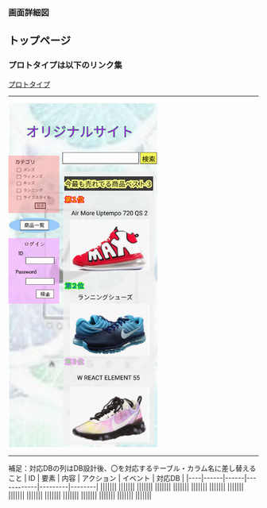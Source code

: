 ### 画面詳細図
## トップページ
### プロトタイプは以下のリンク集
[プロトタイプ](https://www.figma.com/file/5TNn5hMKarPFLmWIexSNYm/Untitled?node-id=23%3A0)
*****
<img src="../img/home.png" width="300px">

*****
補足：対応DBの列はDB設計後、〇を対応するテーブル・カラム名に差し替えること
| ID | 要素 | 内容 | アクション | イベント | 対応DB |
|----|------|------|------------|---------|--------|
|||||||
|||||||
|||||||
|||||||
|||||||
|||||||
|||||||
|||||||
|||||||
|||||||
|||||||
|||||||
|||||||
|||||||
|||||||
|||||||
